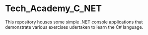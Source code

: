 # Tech_Academy_C_NET
This repository houses some simple .NET console applications that demonstrate various exercises udertaken to learn the C# language.
